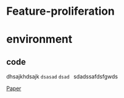 # Feature-proliferation



environment
==
code
----

dhsajkhdsajk `dsasad` `dsad ` sdadssafdsfgwds

[Paper](https://openaccess.thecvf.com/content/ICCV2023/html/Song_Feature_Proliferation_--_the_Cancer_in_StyleGAN_and_its_Treatments_ICCV_2023_paper.html)
